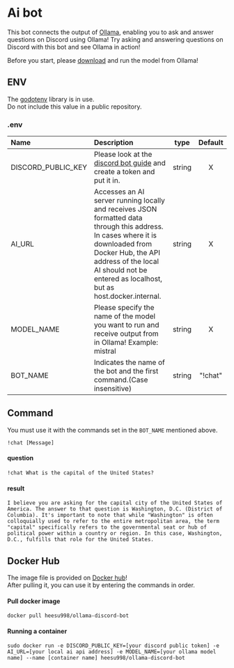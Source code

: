 # Ai bot

This bot connects the output of [Ollama](https://ollama.ai/), enabling you to ask and answer questions on Discord using Ollama! Try asking and answering questions on Discord with this bot and see Ollama in action!

Before you start, please [download](https://ollama.ai/) and run the model from Ollama!

## ENV
The [godotenv](godotenv) library is in use.  
Do not include this value in a public repository.

### .env
|Name|Description|type|Default|
|:---|:---|:---:|:---:|
|DISCORD_PUBLIC_KEY|Please look at the [discord bot guide](https://discord.com/developers/docs/getting-started#step-1-creating-an-app) and create a token and put it in.|string|X|
|AI_URL|Accesses an AI server running locally and receives JSON formatted data through this address. In cases where it is downloaded from Docker Hub, the API address of the local AI should not be entered as localhost, but as host.docker.internal.|string|X|
|MODEL_NAME|Please specify the name of the model you want to run and receive output from in Ollama! Example: mistral|string|X|
|BOT_NAME|Indicates the name of the bot and the first command.(Case insensitive)|string|"!chat"|

## Command

You must use it with the commands set in the ```BOT_NAME``` mentioned above.

```
!chat [Message]
```

#### question

```
!chat What is the capital of the United States?
```

#### result

```
I believe you are asking for the capital city of the United States of America. The answer to that question is Washington, D.C. (District of Columbia). It's important to note that while "Washington" is often colloquially used to refer to the entire metropolitan area, the term "capital" specifically refers to the governmental seat or hub of political power within a country or region. In this case, Washington, D.C., fulfills that role for the United States.
```

## Docker Hub

The image file is provided on [Docker hub](https://hub.docker.com/r/heesu998/ollama-discord-bot)!  
After pulling it, you can use it by entering the commands in order.

#### Pull docker image
```
docker pull heesu998/ollama-discord-bot
```

#### Running a container
```
sudo docker run -e DISCORD_PUBLIC_KEY=[your discord public token] -e AI_URL=[your local ai api address] -e MODEL_NAME=[your ollama model name] --name [container name] heesu998/ollama-discord-bot
```
